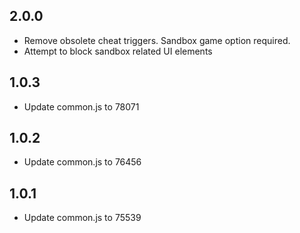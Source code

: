 ## 2.0.0

- Remove obsolete cheat triggers.  Sandbox game option required.
- Attempt to block sandbox related UI elements

## 1.0.3

- Update common.js to 78071

## 1.0.2

- Update common.js to 76456

## 1.0.1

- Update common.js to 75539
